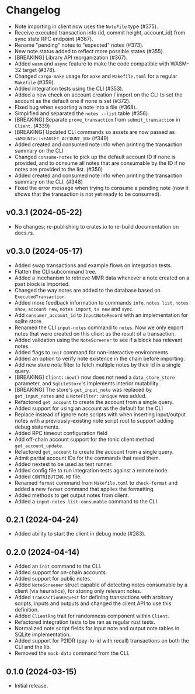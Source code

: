 # Changelog

* Note importing in client now uses the `NoteFile` type (#375).
* Receive executed transaction info (id, commit height, account_id) from sync state RPC endpoint (#387).
* Rename "pending" notes to "expected" notes (#373).
* New note status added to reflect more possible states (#355).
* [BREAKING] Library API reorganization (#367).
* Added `wasm` and `async` feature to make the code compatible with WASM-32 target (#378).
* Changed `cargo-make` usage for `make` and `Makefile.toml` for a regular `Makefile` (#359).
* Added integration tests using the CLI (#353).
* Added a new check on account creation / import on the CLI to set the account as the default one if none is set (#372).
* Fixed bug when exporting a note into a file (#368).
* Simplified and separated the `notes --list` table (#356).
* [BREAKING] Separate `prove_transaction` from `submit_transaction` in `Client`. (#339)
* [BREAKING] Updated CLI commands so assets are now passed as `<AMOUNT>::<FAUCET_ACCOUNT_ID>` (#349)
* Added created and consumed note info when printing the transaction summary on the CLI
* Changed `consume-notes` to pick up the default account ID if none is provided, and to consume all notes that are consumable by the ID if no notes are provided to the list. (#350)
* Added created and consumed note info when printing the transaction summary on the CLI. (#348)
* Fixed the error message when trying to consume a pending note (now it shows that the transaction is not yet ready to be consumed).

## v0.3.1 (2024-05-22)

* No changes; re-publishing to crates.io to re-build documentation on docs.rs.

## v0.3.0 (2024-05-17)

* Added swap transactions and example flows on integration tests.
* Flatten the CLI subcommand tree.
* Added a mechanism to retrieve MMR data whenever a note created on a past block is imported.
* Changed the way notes are added to the database based on `ExecutedTransaction`.
* Added more feedback information to commands `info`, `notes list`, `notes show`, `account new`, `notes import`, `tx new` and `sync`.
* Add `consumer_account_id` to `InputNoteRecord` with an implementation for sqlite store.
* Renamed the CLI `input-notes` command to `notes`. Now we only export notes that were created on this client as the result of a transaction.
* Added validation using the `NoteScreener` to see if a block has relevant notes.
* Added flags to `init` command for non-interactive environments
* Added an option to verify note existence in the chain before importing.
* Add new store note filter to fetch multiple notes by their id in a single query.
* [BREAKING] `Client::new()` now does not need a `data_store_store` parameter, and `SqliteStore`'s implements interior mutability.
* [BREAKING] The store's `get_input_note` was replaced by `get_input_notes` and a `NoteFilter::Unique` was added.
* Refactored `get_account` to create the account from a single query.
* Added support for using an account as the default for the CLI
* Replace instead of ignore note scripts with when inserting input/output notes with a previously-existing note script root to support adding debug statements.
* Added RPC timeout configuration field
* Add off-chain account support for the tonic client method `get_account_update`.
* Refactored `get_account` to create the account from a single query.
* Admit partial account IDs for the commands that need them.
* Added nextest to be used as test runner.
* Added config file to run integration tests against a remote node.
* Added `CONTRIBUTING.MD` file.
* Renamed `format` command from `Makefile.toml` to `check-format` and added a new `format` command that applies the formatting.
* Added methods to get output notes from client.
* Added a `input-notes list-consumable` command to the CLI.

## 0.2.1 (2024-04-24)

* Added ability to start the client in debug mode (#283).

## 0.2.0 (2024-04-14)

* Added an `init` command to the CLI.
* Added support for on-chain accounts.
* Added support for public notes.
* Added `NoteScreener` struct capable of detecting notes consumable by a client (via heuristics), for storing only relevant notes.
* Added `TransactionRequest` for defining transactions with arbitrary scripts, inputs and outputs and changed the client API to use this definition.
* Added `ClientRng` trait for randomness component within `Client`.
* Refactored integration tests to be ran as regular rust tests.
* Normalized note script fields for input note and output note tables in SQLite implementation.
* Added support for P2IDR (pay-to-id with recall) transactions on both the CLI and the lib.
* Removed the `mock-data` command from the CLI.

## 0.1.0 (2024-03-15)

* Initial release.
